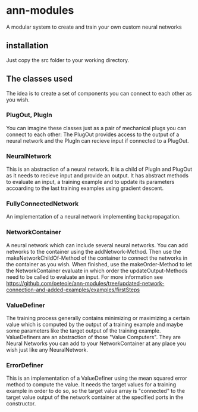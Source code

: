 # ann-modules
A modular system to create and train your own custom neural networks
## installation
Just copy the src folder to your working directory.
## The classes used
The idea is to create a set of components you can connect to each other as you wish.
### PlugOut, PlugIn
You can imagine these classes just as a pair of mechanical plugs you can connect to each other: 
The PlugOut provides access to the output of a neural network and the PlugIn can recieve input if connected to a PlugOut.
### NeuralNetwork
This is an abstraction of a neural network. It is a child of PlugIn and PlugOut as it needs to recieve input and provide an output.  It has abstract methods to evaluate an input, a training example and to update its parameters accoarding to the last training examples using gradient descent.
### FullyConnectedNetwork
An implementation of a neural network implementing backpropagation.
### NetworkContainer
A neural network which can include several neural networks. You can add networks to the container using the addNetwork-Method. Then use the makeNetworkChildOf-Method of the container to connect the networks in the container as you wish. When finished, use the makeOrder-Method to let the NetworkContainer evaluate in which order the updateOutput-Methods need to be called to evaluate an input. For more information see https://github.com/peteole/ann-modules/tree/updated-network-connection-and-added-examples/examples/firstSteps
### ValueDefiner
The training process generally contains minimizing or maximizing a certain value which is computed by the output of a training example and maybe some parameters like the target output of the training example. ValueDefiners are an abstraction of those "Value Computers". They are Neural Networks you can add to your NetworkContainer at any place you wish just like any NeuralNetwork. 
### ErrorDefiner
This is an implementation of a ValueDefiner using the mean squared error method to compute the value. It needs the target values for a training example in order to do so, so the target value array is "connected" to the target value output of the network container at the specified ports in the constructor.
